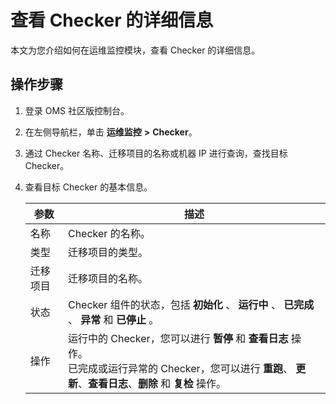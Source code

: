 # 查看 Checker 的详细信息

本文为您介绍如何在运维监控模块，查看 Checker 的详细信息。

## 操作步骤

1. 登录 OMS 社区版控制台。

2. 在左侧导航栏，单击 **运维监控** **\>** **Checker**。

3. 通过 Checker 名称、迁移项目的名称或机器 IP 进行查询，查找目标 Checker。

4. 查看目标 Checker 的基本信息。

   | **参数** |                                                                                                    **描述**                                                                                                     |
   |--------|---------------------------------------------------------------------------------------------------------------------------------------------------------------------------------------------------------------|
   | 名称     | Checker 的名称。                                                                                                                                                                                                  |
   | 类型     | 迁移项目的类型。                                                                                                                                                                                                      |
   | 迁移项目   | 迁移项目的名称。                                                                                                                                                                                                      |
   | 状态     | Checker 组件的状态，包括 **初始化** 、 **运行中** 、 **已完成** 、 **异常** 和 **已停止** 。                                                                                                                                             |
   | 操作     | 运行中的 Checker，您可以进行 **暂停** 和 **查看日志** 操作。   <br>已完成或运行异常的 Checker，您可以进行 **重跑**、 **更新**、**查看日志**、**删除** 和 **复检** 操作。    |